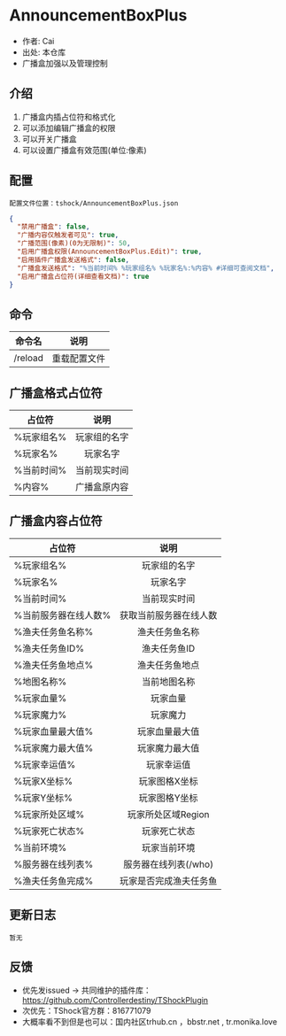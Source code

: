 # AnnouncementBoxPlus

- 作者: Cai
- 出处: 本仓库
- 广播盒加强以及管理控制

## 介绍

1. 广播盒内插占位符和格式化   
2. 可以添加编辑广播盒的权限   
4. 可以开关广播盒   
5. 可以设置广播盒有效范围(单位:像素)   


## 配置
	配置文件位置：tshock/AnnouncementBoxPlus.json
```json
{
  "禁用广播盒": false,
  "广播内容仅触发者可见": true,
  "广播范围(像素)(0为无限制)": 50,
  "启用广播盒权限(AnnouncementBoxPlus.Edit)": true,
  "启用插件广播盒发送格式": false,
  "广播盒发送格式": "%当前时间% %玩家组名% %玩家名%:%内容% #详细可查阅文档",
  "启用广播盒占位符(详细查看文档)": true
}
```
## 命令

| 命令名           |        说明         |
| -------------- | :-----------------: 
| /reload | 重载配置文件
## 广播盒格式占位符

| 占位符           |        说明         |
| -------------- | :-----------------: 
| %玩家组名% | 玩家组的名字  
| %玩家名% | 玩家名字  
| %当前时间% | 当前现实时间  
| %内容%| 广播盒原内容  

## 广播盒内容占位符

| 占位符           |        说明         |
| -------------- | :-----------------: 
| %玩家组名% | 玩家组的名字  
| %玩家名% | 玩家名字  
| %当前时间% | 当前现实时间  
| %当前服务器在线人数%| 获取当前服务器在线人数  
| %渔夫任务鱼名称%| 渔夫任务鱼名称  
| %渔夫任务鱼ID%| 渔夫任务鱼ID  
| %渔夫任务鱼地点%| 渔夫任务鱼地点  
| %地图名称%| 当前地图名称 
| %玩家血量%| 玩家血量  
| %玩家魔力%| 玩家魔力
| %玩家血量最大值%| 玩家血量最大值  
| %玩家魔力最大值%| 玩家魔力最大值  
| %玩家幸运值%| 玩家幸运值  
| %玩家X坐标%| 玩家图格X坐标  
| %玩家Y坐标%| 玩家图格Y坐标  
| %玩家所处区域%| 玩家所处区域Region  
| %玩家死亡状态%| 玩家死亡状态  
| %当前环境%| 玩家当前环境  
| %服务器在线列表%| 服务器在线列表(/who)  
| %渔夫任务鱼完成%| 玩家是否完成渔夫任务鱼  


## 更新日志

```
暂无
```

## 反馈
- 优先发issued -> 共同维护的插件库：https://github.com/Controllerdestiny/TShockPlugin
- 次优先：TShock官方群：816771079
- 大概率看不到但是也可以：国内社区trhub.cn ，bbstr.net , tr.monika.love
